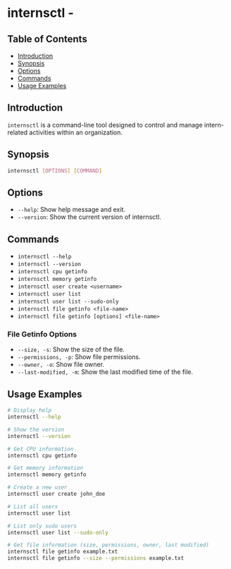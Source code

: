 # internsctl -

## Table of Contents
- [Introduction](#introduction)
- [Synopsis](#synopsis)
- [Options](#options)
- [Commands](#commands)
- [Usage Examples](#usage-examples)


## Introduction

`internsctl` is a command-line tool designed to control and manage intern-related activities within an organization.

## Synopsis

```bash
internsctl [OPTIONS] [COMMAND]
```

## Options

- `--help`: Show help message and exit.
- `--version`: Show the current version of internsctl.

## Commands

- `internsctl --help`
- `internsctl --version`
- `internsctl cpu getinfo`
- `internsctl memory getinfo`
- `internsctl user create <username>`
- `internsctl user list`
- `internsctl user list --sudo-only`
- `internsctl file getinfo <file-name>`
- `internsctl file getinfo [options] <file-name>`

### File Getinfo Options

- `--size, -s`: Show the size of the file.
- `--permissions, -p`: Show file permissions.
- `--owner, -o`: Show file owner.
- `--last-modified, -m`: Show the last modified time of the file.

## Usage Examples

```bash
# Display help
internsctl --help

# Show the version
internsctl --version

# Get CPU information
internsctl cpu getinfo

# Get memory information
internsctl memory getinfo

# Create a new user
internsctl user create john_doe

# List all users
internsctl user list

# List only sudo users
internsctl user list --sudo-only

# Get file information (size, permissions, owner, last modified)
internsctl file getinfo example.txt
internsctl file getinfo --size --permissions example.txt
```